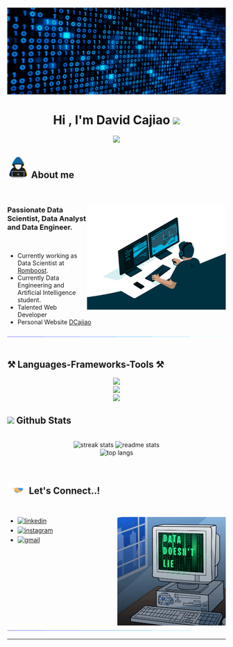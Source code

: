 <picture><img src = "assets/header.gif" width = 100% height="200" frameBorder="0"></picture>

<h1 align="center"><b>Hi , I'm David Cajiao </b><img src="https://media.giphy.com/media/hvRJCLFzcasrR4ia7z/giphy.gif" width="35"></h1>

<p align="center"><img src="https://readme-typing-svg.herokuapp.com?font=Time+New+Roman&color=cyan&size=25&center=true&vCenter=true&width=600&height=100&lines=David+Alejandro+Cajiao+Lazt;++;Front-End+and+Back-end+Developer,;Data+Engineering+and+AI+Student,;Data+Analyst,;Data+Scientist,;Python+Dev,;Active+Learner/Researcher,;Love+to+learn+new+stuffs..<3"></a>
</p>

## <picture><img src = "https://github.com/0xAbdulKhalid/0xAbdulKhalid/raw/main/assets/mdImages/about_me.gif" width = 50px></picture> **About me**

<br>
<div>
    <picture>
        <source media="(max-width: 767px)" srcset="">
        <img align="right" alt="" src="assets/programmer.gif" width=320px>
    </picture>
        <h3>Passionate Data Scientist, Data Analyst and Data Engineer.</h3><br>
        <ul>
            <li>Currently working as Data Scientist at <a href="https://www.linkedin.com/company/romboost/">Romboost</a>.</li>
            <li>Currently Data Engineering and Artificial Intelligence student.</li>
            <li>Talented Web Developer</li>
            <li>Personal Website <a href="https://dcajiao.onrender.com">DCajiao</a></li>
        </ul>
</div>

<img src="assets/divider.gif"><br><br>

<h2 align="left">⚒️ Languages-Frameworks-Tools ⚒️</h2>

<div align="center">
    <img src="https://skillicons.dev/icons?i=py,mysql,mongodb,postgres,docker,vscode,git,github,md"/><br>
    <img src="https://skillicons.dev/icons?i=html,css,javascript,nodejs,express,fastapi,flask"/><br>
    <img src="https://skillicons.dev/icons?i=azure,aws,gcp,heroku,cloudflare,bash,postman,vscode"><br> 
</div>

## <img src="https://media.giphy.com/media/iY8CRBdQXODJSCERIr/giphy.gif" width="35"><b> Github Stats </b>

<br>

<div align="center">
  <img width=400 src="https://github-readme-stats.vercel.app/api?username=DCajiao&theme=radical&hide_border=false&include_all_commits=true&count_private=false&border_radius=10&line_height=23" alt="streak stats"/>
  <img width=413 src="https://github-readme-streak-stats.herokuapp.com/?user=DCajiao&theme=radical&hide_border=false&border_radius=10&line_height=23" alt="readme stats" />
  <br/>
  <img width=280 align="center" src="https://github-readme-stats.vercel.app/api/top-langs/?username=DCajiao&theme=radical&hide_border=false&include_all_commits=true&count_private=true&layout=compact&border_radius=10&line_height=23" alt="top langs" />
</div>

<br>
<br>

## <img src="https://github.com/0xAbdulKhalid/0xAbdulKhalid/raw/main/assets/mdImages/handshake.gif" width="50" alight='left'><b>Let's Connect..!</b>

<br>

<div>
    <picture>
        <source media="(max-width: 767px)" srcset="">
        <img align="right" alt="" src="assets/data.gif" width=250px>
    </picture>
    <ul>
        <li><a href="https://linkedin.com/in/dcajiao" target="_blank"><img src="https://img.shields.io/badge/linkedin:  dcajiao-%2300acee.svg?color=405DE6&style=for-the-badge&logo=linkedin&logoColor=white" alt="linkedin" style="margin-bottom: 5px;"/></a></li>
        <li><a href="https://www.instagram.com/dcajiao_/" target="_blank"><img src="https://img.shields.io/badge/instagram:  DCajiao-%2300acee.svg?color=e30c7c&style=for-the-badge&logo=instagram&logoColor=white" alt="instagram" style="margin-bottom: 5px;"/></a></li>
        <li><a href="mailto:dcajiaolazt@gmail.com" target="_blank"><img src="https://img.shields.io/badge/gmail:  dcajiao-%23EA4335.svg?color=e34133&style=for-the-badge&logo=gmail&logoColor=white" alt="gmail" style="margin-bottom: 5px;" /></a></li>
    </ul>
</div>

<br>
<img src="assets/divider.gif">

<hr/>

